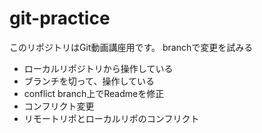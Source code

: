 # git-practice
このリポジトリはGit動画講座用です。
branchで変更を試みる

- ローカルリポジトリから操作している
- ブランチを切って、操作している
- conflict branch上でReadmeを修正
- コンフリクト変更
- リモートリポとローカルリポのコンフリクト

